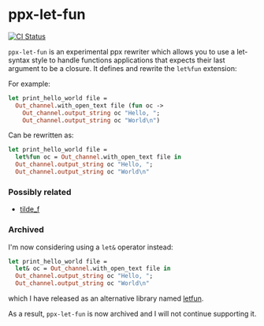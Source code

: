 # ppx-let-fun

[![CI Status](https://github.com/mbarbin/ppx-let-fun/workflows/ci/badge.svg)](https://github.com/mbarbin/ppx-let-fun/actions/workflows/ci.yml)

`ppx-let-fun` is an experimental ppx rewriter which allows you to use a
let-syntax style to handle functions applications that expects their last
argument to be a closure. It defines and rewrite the `let%fun` extension:

For example:

```ocaml
let print_hello_world file =
  Out_channel.with_open_text file (fun oc ->
    Out_channel.output_string oc "Hello, ";
    Out_channel.output_string oc "World\n")
```

Can be rewritten as:

```ocaml
let print_hello_world file =
  let%fun oc = Out_channel.with_open_text file in
  Out_channel.output_string oc "Hello, ";
  Out_channel.output_string oc "World\n"
```

### Possibly related

- [tilde_f](https://github.com/janestreet/tilde_f)

### Archived

I'm now considering using a `let&` operator instead:

```ocaml
let print_hello_world file =
  let& oc = Out_channel.with_open_text file in
  Out_channel.output_string oc "Hello, ";
  Out_channel.output_string oc "World\n"
```

which I have released as an alternative library named [letfun](https://github.com/mbarbin/letfun).

As a result, `ppx-let-fun` is now archived and I will not continue supporting it.
